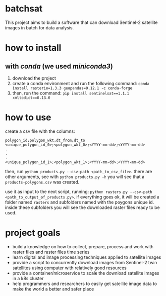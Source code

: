 # batchsat
This project aims to build a software that can download Sentinel-2 satellite images in batch for data analysis.

# how to install

## with *conda* (we used *miniconda3*)

1. download the project
2. create a conda environment and run the following command: `conda install rasterio=1.3.3 geopandas=0.12.1 -c conda-forge`
3. then, run the command: `pip install sentinelsat==1.1.1 xmltodict==0.13.0`

# how to use

create a csv file with the columns:

```
polygon_id;polygon_wkt;dt_from;dt_to
<unique_polygon_id_0>;<polygon_wkt_0>;<YYYY-mm-dd>;<YYYY-mm-dd>
.
.
.
<unique_polygon_id_1>;<polygon_wkt_1>;<YYYY-mm-dd>;<YYYY-mm-dd>
```

then, run `python products.py --csv-path <path_to_csv_file>`. there are other arguments, see with `python products.py -h`
you will see that a `products-polygons.csv` was created.

use it as input to the next script, running: `python rasters.py --csv-path <path_to_output_of_products.py>`. if everything goes ok, it will be created a folder named `rasters` and subfolders named with the poygons unique id. inside these subfolders you will see the downloaded raster files ready to be used.

# project goals

- build a knowledge on how to collect, prepare, process and work with raster files and raster files time series
- learn digital and image processing techniques applied to satellite images
- provide a script to concurrently download images from Sentinel-2 twin satellites using computer with relatively good resources
- provide a container/microservice to scale the download satellite images in a k8s cluster
- help programmers and researchers to easily get satellite image data to make the world a better and safer place
